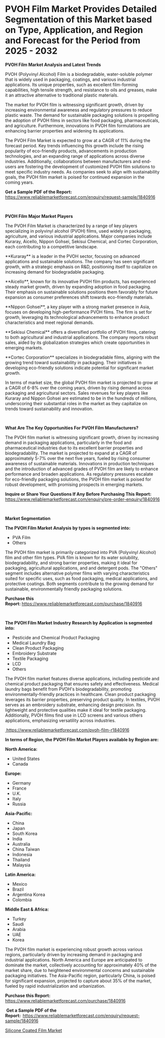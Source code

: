 <p><h1>PVOH Film Market Provides Detailed Segmentation of this Market based on Type, Application, and Region and Forecast for the Period from 2025 - 2032</h1></p><p><strong>PVOH Film Market Analysis and Latest Trends</strong></p>
<p><p>PVOH (Polyvinyl Alcohol) Film is a biodegradable, water-soluble polymer that is widely used in packaging, coatings, and various industrial applications. Its unique properties, such as excellent film-forming capabilities, high tensile strength, and resistance to oils and greases, make it an attractive alternative to traditional plastic materials.</p><p>The market for PVOH film is witnessing significant growth, driven by increasing environmental awareness and regulatory pressures to reduce plastic waste. The demand for sustainable packaging solutions is propelling the adoption of PVOH films in sectors like food packaging, pharmaceuticals, and agriculture. Furthermore, innovations in PVOH film formulations are enhancing barrier properties and widening its applications.</p><p>The PVOH Film Market is expected to grow at a CAGR of 11% during the forecast period. Key trends influencing this growth include the rising popularity of eco-friendly products, advancements in production technologies, and an expanding range of applications across diverse industries. Additionally, collaborations between manufacturers and end-users are fostering the development of customized PVOH film solutions to meet specific industry needs. As companies seek to align with sustainability goals, the PVOH film market is poised for continued expansion in the coming years.</p></p>
<p><strong>Get a Sample PDF of the Report:&nbsp;</strong> <a href="https://www.reliablemarketforecast.com/enquiry/request-sample/1840916?utm_campaign=3521&utm_medium=2&utm_source=Github&utm_content=ia&utm_term=01042025&utm_id=pvoh-film">https://www.reliablemarketforecast.com/enquiry/request-sample/1840916</a></p>
<p>&nbsp;</p>
<p><strong>PVOH Film Major Market Players</strong></p>
<p><p>The PVOH Film Market is characterized by a range of key players specializing in polyvinyl alcohol (PVOH) films, used widely in packaging, agriculture, and various industrial applications. Major companies include Kuraray, Aicello, Nippon Gohsei, Sekisui Chemical, and Cortec Corporation, each contributing to a competitive landscape.</p><p>**Kuraray** is a leader in the PVOH sector, focusing on advanced applications and sustainable solutions. The company has seen significant growth, with a strategic emphasis on R&D, positioning itself to capitalize on increasing demand for biodegradable packaging. </p><p>**Aicello**, known for its innovative PVOH film products, has experienced steady market growth, driven by expanding adoption in food packaging. Their emphasis on sustainable solutions positions them favorably for future expansion as consumer preferences shift towards eco-friendly materials.</p><p>**Nippon Gohsei**, a key player with a strong market presence in Asia, focuses on developing high-performance PVOH films. The firm is set for growth, leveraging its technological advancements to enhance product characteristics and meet regional demands.</p><p>**Sekisui Chemical** offers a diversified portfolio of PVOH films, catering to both agricultural and industrial applications. The company reports robust sales, aided by its globalization strategies which create opportunities in emerging markets.</p><p>**Cortec Corporation** specializes in biodegradable films, aligning with the growing trend toward sustainability in packaging. Their initiatives in developing eco-friendly solutions indicate potential for significant market growth.</p><p>In terms of market size, the global PVOH film market is projected to grow at a CAGR of 6-8% over the coming years, driven by rising demand across packaging and agricultural sectors. Sales revenues for key players like Kuraray and Nippon Gohsei are estimated to be in the hundreds of millions, underscoring their substantial roles in the market as they capitalize on trends toward sustainability and innovation.</p></p>
<p>&nbsp;</p>
<p><strong>What Are The Key Opportunities For PVOH Film Manufacturers?</strong></p>
<p><p>The PVOH film market is witnessing significant growth, driven by increasing demand in packaging applications, particularly in the food and pharmaceutical industries due to its excellent barrier properties and biodegradability. The market is projected to expand at a CAGR of approximately 5-7% over the next five years, fueled by rising consumer awareness of sustainable materials. Innovations in production techniques and the introduction of advanced grades of PVOH film are likely to enhance performance and broaden applications. As regulatory pressures escalate for eco-friendly packaging solutions, the PVOH film market is poised for robust development, with promising prospects in emerging markets.</p></p>
<p><strong>Inquire or Share Your Questions If Any Before Purchasing This Report:</strong> <a href="https://www.reliablemarketforecast.com/enquiry/pre-order-enquiry/1840916?utm_campaign=3521&utm_medium=2&utm_source=Github&utm_content=ia&utm_term=01042025&utm_id=pvoh-film">https://www.reliablemarketforecast.com/enquiry/pre-order-enquiry/1840916</a></p>
<p>&nbsp;</p>
<p><strong>Market Segmentation</strong></p>
<p><strong>The PVOH Film Market Analysis by types is segmented into:</strong></p>
<p><ul><li>PVA Film</li><li>Others</li></ul></p>
<p><p>The PVOH film market is primarily categorized into PVA (Polyvinyl Alcohol) film and other film types. PVA film is known for its water solubility, biodegradability, and strong barrier properties, making it ideal for packaging, agricultural applications, and and detergent pods. The "Others" segment includes alternative polymer films with varying characteristics suited for specific uses, such as food packaging, medical applications, and protective coatings. Both segments contribute to the growing demand for sustainable, environmentally friendly packaging solutions.</p></p>
<p><strong>Purchase this Report:&nbsp;</strong><a href="https://www.reliablemarketforecast.com/purchase/1840916?utm_campaign=3521&utm_medium=2&utm_source=Github&utm_content=ia&utm_term=01042025&utm_id=pvoh-film">https://www.reliablemarketforecast.com/purchase/1840916</a></p>
<p>&nbsp;</p>
<p><strong>The PVOH Film Market Industry Research by Application is segmented into:</strong></p>
<p><ul><li>Pesticide and Chemical Product Packaging</li><li>Medical Laundry Bag</li><li>Clean Product Packaging</li><li>Embroidery Substrate</li><li>Textile Packaging</li><li>LCD</li><li>Others</li></ul></p>
<p><p>The PVOH film market features diverse applications, including pesticide and chemical product packaging that ensures safety and effectiveness. Medical laundry bags benefit from PVOH's biodegradability, promoting environmentally-friendly practices in healthcare. Clean product packaging leverages its barrier properties, preserving product quality. In textiles, PVOH serves as an embroidery substrate, enhancing design precision. Its lightweight and protective qualities make it ideal for textile packaging. Additionally, PVOH films find use in LCD screens and various others applications, emphasizing versatility across industries.</p></p>
<p><a href="https://www.reliablemarketforecast.com/pvoh-film-r1840916?utm_campaign=3521&utm_medium=2&utm_source=Github&utm_content=ia&utm_term=01042025&utm_id=pvoh-film">&nbsp;https://www.reliablemarketforecast.com/pvoh-film-r1840916</a></p>
<p><strong>In terms of Region, the PVOH Film Market Players available by Region are:</strong></p>
<p>
    <p> <strong> North America: </strong>
        <ul>
            <li>United States</li>
            <li>Canada</li>
        </ul>
        </p> 
    <p> <strong> Europe: </strong>
        <ul>
            <li>Germany</li>
            <li>France</li>
            <li>U.K.</li>
            <li>Italy</li>
            <li>Russia</li>
        </ul>
        </p> 
    <p> <strong> Asia-Pacific: </strong>
        <ul>
            <li>China</li>
            <li>Japan</li>
            <li>South Korea</li>
            <li>India</li>
            <li>Australia</li>
            <li>China Taiwan</li>
            <li>Indonesia</li>
            <li>Thailand</li>
            <li>Malaysia</li>
        </ul>
        </p> 
    <p> <strong> Latin America: </strong>
        <ul>
            <li>Mexico</li>
            <li>Brazil</li>
            <li>Argentina Korea</li>
            <li>Colombia</li>
        </ul>
        </p> 
    <p> <strong> Middle East & Africa: </strong>
        <ul>
            <li>Turkey</li>
            <li>Saudi</li>
            <li>Arabia</li>
            <li>UAE</li>
            <li>Korea</li>
        </ul>
    </p>
    </p>
<p><p>The PVOH film market is experiencing robust growth across various regions, particularly driven by increasing demand in packaging and industrial applications. North America and Europe are anticipated to dominate the market, collectively accounting for approximately 40% of the market share, due to heightened environmental concerns and sustainable packaging initiatives. The Asia-Pacific region, particularly China, is poised for significant expansion, projected to capture about 35% of the market, fueled by rapid industrialization and urbanization.</p></p>
<p><strong>Purchase this Report: </strong><a href="https://www.reliablemarketforecast.com/purchase/1840916?utm_campaign=3521&utm_medium=2&utm_source=Github&utm_content=ia&utm_term=01042025&utm_id=pvoh-film">https://www.reliablemarketforecast.com/purchase/1840916</a></p>
<p>&nbsp;<strong>Get a Sample PDF of the Report:&nbsp;&nbsp;</strong><a href="https://www.reliablemarketforecast.com/enquiry/request-sample/1840916?utm_campaign=3521&utm_medium=2&utm_source=Github&utm_content=ia&utm_term=01042025&utm_id=pvoh-film">https://www.reliablemarketforecast.com/enquiry/request-sample/1840916</a></p>
<p><strong></strong></p>
<p><p><a href="https://github.com/popoialraih3/Market-Research-Report-List-1/blob/main/silicone-coated-film-market.md?utm_campaign=3521&utm_medium=2&utm_source=Github&utm_content=ia&utm_term=01042025&utm_id=pvoh-film">Silicone Coated Film Market</a></p></p>
